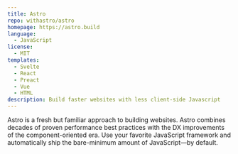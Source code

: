 ```yaml
---
title: Astro
repo: withastro/astro
homepage: https://astro.build
language:
  - JavaScript
license:
  - MIT
templates:
  - Svelte
  - React
  - Preact
  - Vue
  - HTML
description: Build faster websites with less client-side Javascript
---
```

Astro is a fresh but familiar approach to building websites. 
Astro combines decades of proven performance best practices with the DX improvements of the component-oriented era. 
Use your favorite JavaScript framework and automatically ship the bare-minimum amount of JavaScript—by default.
